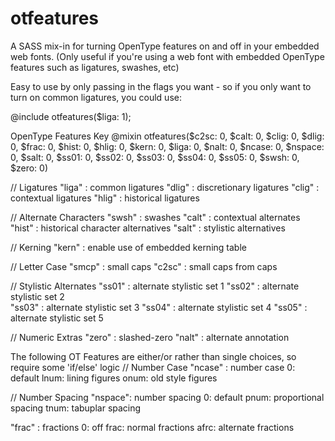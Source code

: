 otfeatures
==========

A SASS mix-in for turning OpenType features on and off in your embedded web fonts. (Only useful if you're using a web font with embedded OpenType features such as ligatures, swashes, etc)
  
  
Easy to use by only passing in the flags you want - so if you only want to turn on common ligatures, you could use:  
  
@include otfeatures($liga: 1);  
  
OpenType Features Key
@mixin otfeatures($c2sc: 0, $calt: 0, $clig: 0, $dlig: 0, $frac: 0, $hist: 0, $hlig: 0, $kern: 0, $liga: 0, $nalt: 0, $ncase: 0, $nspace: 0, $salt: 0, $ss01: 0, $ss02: 0, $ss03: 0, $ss04: 0, $ss05: 0, $swsh: 0, $zero: 0)

// Ligatures 
"liga" : common ligatures 
"dlig" : discretionary ligatures 
"clig" : contextual ligatures 
"hlig" : historical ligatures 

// Alternate Characters
"swsh" : swashes 
"calt" : contextual alternates 
"hist" : historical character alternatives 
"salt" : stylistic alternatives 

// Kerning
"kern" : enable use of embedded kerning table 

// Letter Case
"smcp" : small caps 
"c2sc" : small caps from caps 

// Stylistic Alternates
"ss01" : alternate stylistic set 1 
"ss02" : alternate stylistic set 2  
"ss03" : alternate stylistic set 3 
"ss04" : alternate stylistic set 4 
"ss05" : alternate stylistic set 5 

// Numeric Extras
"zero" : slashed-zero 
"nalt" : alternate annotation 

The following OT Features are either/or rather than single choices, so require some 'if/else' logic
// Number Case
"ncase" : number case
		0: default
		lnum: lining figures
		onum: old style figures

// Number Spacing
"nspace": number spacing
		0: default
		pnum: proportional spacing
		tnum: tabuplar spacing

"frac"	: fractions
		0: off
		frac: normal fractions
		afrc: alternate fractions
